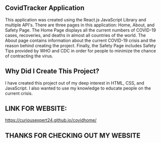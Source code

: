 ## CovidTracker Application

This application was created using the React.js JavaScript Library and multiple API's. There are three pages in this application: Home, About, and Safety Page. The Home Page displays all the current numbers of COVID-19 cases, recoveries, and deaths in almost all countries of the world. The About page contains information about the current COVID-19 crisis and the reason behind creating the project. Finally, the Safety Page includes Safety Tips provided by WHO and CDC in order for people to minimize the chance of contracting the virus.

## Why Did I Create This Project?
  I have created this project out of my deep interest in HTML, CSS, and JavaScript. I also wanted to use my knowledge to educate people on the current crisis.
  
## LINK FOR WEBSITE:
  https://curiousexpert24.github.io/covidhome/
  
## THANKS FOR CHECKING OUT MY WEBSITE

